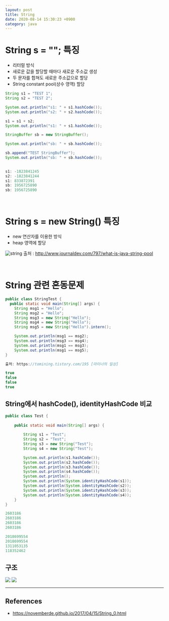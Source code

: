 ```yaml
---
layout: post
title: String
date: 2020-08-14 15:30:23 +0900
category: java
---
```


# String s = ""; 특징
- 리터럴 방식
- 새로운 값을 할당할 때마다 새로운 주소값 생성
- 두 문자를 합쳐도 새로운 주소값으로 할당
- String constant pool(상수 영역) 할당

```java
String s1 = "TEST 1";
String s2 = "TEST 2";

System.out.println("s1: " + s1.hashCode());
System.out.println("s2: " + s2.hashCode());

s1 = s1 + s2;
System.out.println("s1: " + s1.hashCode());

StringBuffer sb = new StringBuffer();

System.out.println("sb: " + sb.hashCode());

sb.append("TEST StringBuffer");
System.out.println("sb: " + sb.hashCode());
    
```

```java
s1: -1823841245
s2: -1823841244
s1: 833872391
sb: 1956725890
sb: 1956725890
```


<br/>

# String s = new String() 특징
- new 연산자를 이용한 방식
- heap 영역에 할당

![string](https://img1.daumcdn.net/thumb/R1280x0/?scode=mtistory2&fname=http%3A%2F%2Fcfile29.uf.tistory.com%2Fimage%2F2536E64F58B9640E06371B)
출처 : http://www.journaldev.com/797/what-is-java-string-pool


<br/>


# String 관련 혼동문제

```java
public class StringTest {
  public static void main(String[] args) {
    String msg1 = "Hello";
    String msg2 = "Hello";
    String msg3 = new String("Hello");
    String msg4 = new String("Hello");
    String msg5 = new String("Hello").intern();

    System.out.println(msg1 == msg2); 
    System.out.println(msg3 == msg4);
    System.out.println(msg1 == msg3);  
    System.out.println(msg1 == msg5);
}

출처: https://tomining.tistory.com/195 [마이너의 일상]
```
```java
true
false
false
true
```

## String에서 hashCode(), identityHashCode 비교
```java
public class Test {
 
    public static void main(String[] args) {
        
    	String s1 = "Test";
    	String s2 = "Test";
    	String s3 = new String("Test");
    	String s4 = new String("Test");

    	System.out.println(s1.hashCode());
    	System.out.println(s2.hashCode());
    	System.out.println(s3.hashCode());
    	System.out.println(s4.hashCode());
    	System.out.println();
    	System.out.println(System.identityHashCode(s1));
    	System.out.println(System.identityHashCode(s2));
    	System.out.println(System.identityHashCode(s3));
    	System.out.println(System.identityHashCode(s4));
    }
}
```
```java
2603186
2603186
2603186
2603186

2018699554
2018699554
1311053135
118352462
```


## 구조
![](https://t1.daumcdn.net/cfile/tistory/99D71E33599E36D605)
![](https://t1.daumcdn.net/cfile/tistory/99392233599E36D714)


<hr/>

## References
- https://novemberde.github.io/2017/04/15/String_0.html